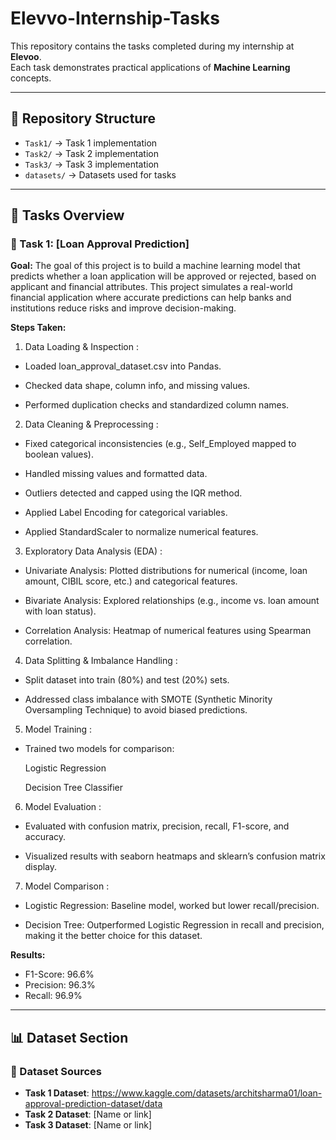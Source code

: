 # Elevvo-Internship-Tasks


This repository contains the tasks completed during my internship at **Elevoo**.  
Each task demonstrates practical applications of **Machine Learning** concepts.  

---

## 📂 Repository Structure
- `Task1/` → Task 1 implementation
- `Task2/` → Task 2 implementation
- `Task3/` → Task 3 implementation
- `datasets/` → Datasets used for tasks
  
---
## 📝 Tasks Overview

### 🔹 Task 1: [Loan Approval Prediction]  
**Goal:** 
The goal of this project is to build a machine learning model that predicts whether a loan application will be approved or rejected, based on applicant and financial attributes.
This project simulates a real-world financial application where accurate predictions can help banks and institutions reduce risks and improve decision-making.

**Steps Taken:**  
1. Data Loading & Inspection :

- Loaded loan_approval_dataset.csv into Pandas.

- Checked data shape, column info, and missing values.

- Performed duplication checks and standardized column names.

2. Data Cleaning & Preprocessing :

- Fixed categorical inconsistencies (e.g., Self_Employed mapped to boolean values).

- Handled missing values and formatted data.

- Outliers detected and capped using the IQR method.

- Applied Label Encoding for categorical variables.

- Applied StandardScaler to normalize numerical features.

3. Exploratory Data Analysis (EDA) :

- Univariate Analysis: Plotted distributions for numerical (income, loan amount, CIBIL score, etc.) and categorical features.

- Bivariate Analysis: Explored relationships (e.g., income vs. loan amount with loan status).

- Correlation Analysis: Heatmap of numerical features using Spearman correlation.

4. Data Splitting & Imbalance Handling :

- Split dataset into train (80%) and test (20%) sets.

- Addressed class imbalance with SMOTE (Synthetic Minority Oversampling Technique) to avoid biased predictions.

5. Model Training :

- Trained two models for comparison:

  Logistic Regression

  Decision Tree Classifier

6. Model Evaluation :

- Evaluated with confusion matrix, precision, recall, F1-score, and accuracy.

- Visualized results with seaborn heatmaps and sklearn’s confusion matrix display.

7. Model Comparison :

- Logistic Regression: Baseline model, worked but lower recall/precision.

- Decision Tree: Outperformed Logistic Regression in recall and precision, making it the better choice for this dataset. 

**Results:**  
- F1-Score: 96.6%  
- Precision: 96.3%  
- Recall: 96.9%  

-----
## 📊 Dataset Section

### 📂 Dataset Sources
- **Task 1 Dataset**: https://www.kaggle.com/datasets/architsharma01/loan-approval-prediction-dataset/data
- **Task 2 Dataset**: [Name or link]  
- **Task 3 Dataset**: [Name or link] 
